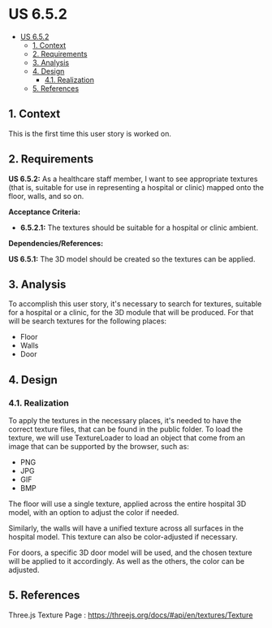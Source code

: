 # US 6.5.2

<!-- TOC -->
* [US 6.5.2](#us-652)
  * [1. Context](#1-context)
  * [2. Requirements](#2-requirements)
  * [3. Analysis](#3-analysis)
  * [4. Design](#4-design)
    * [4.1. Realization](#41-realization)
  * [5. References](#5-references)
<!-- TOC -->


## 1. Context

This is the first time this user story is worked on.

## 2. Requirements

**US 6.5.2:** As a healthcare staff member, I want to see appropriate textures (that is, suitable for use in representing
a hospital or clinic) mapped onto the floor, walls, and so on.

**Acceptance Criteria:**

- **6.5.2.1:** The textures should be suitable for a hospital or clinic ambient.

**Dependencies/References:**

**US 6.5.1:** The 3D model should be created so the textures can be applied.
 

## 3. Analysis

To accomplish this user story, it's necessary to search for textures, suitable for a hospital or a clinic, for the
3D module that will be produced. For that will be search textures for the following places:

  * Floor
  * Walls
  * Door


## 4. Design

### 4.1. Realization

To apply the textures in the necessary places, it's needed to have the correct texture files, that can be found in the
public folder. To load the texture, we will use TextureLoader to load an object 
that come from an image that can be supported by the browser, such as:

  * PNG
  * JPG
  * GIF
  * BMP

The floor will use a single texture, applied across the entire hospital 3D model, with an option to adjust the color 
if needed.

Similarly, the walls will have a unified texture across all surfaces in the hospital model. This texture can also be 
color-adjusted if necessary.

For doors, a specific 3D door model will be used, and the chosen texture will be applied to it accordingly. As well as
the others, the color can be adjusted.


## 5. References

Three.js Texture Page : https://threejs.org/docs/#api/en/textures/Texture